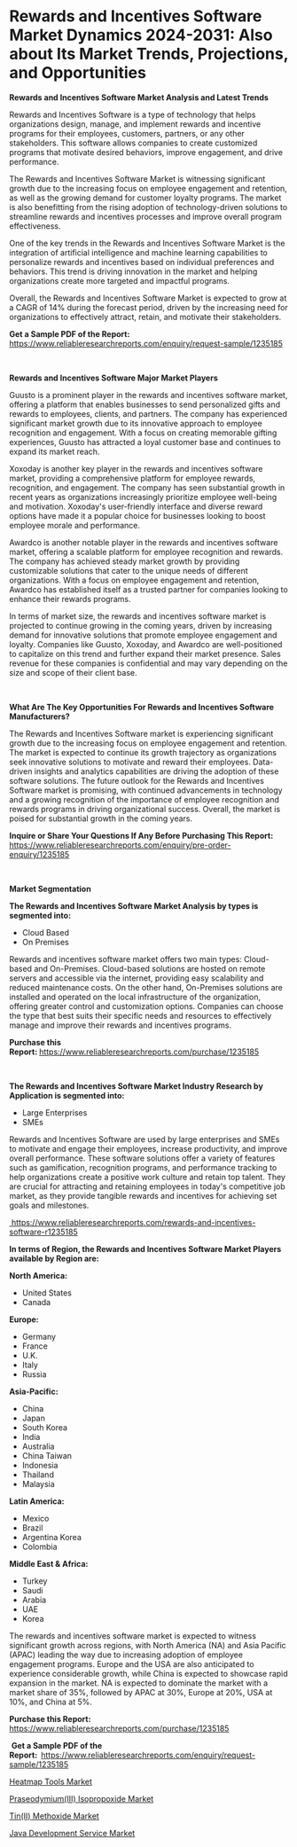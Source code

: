 <p><h1>Rewards and Incentives Software Market Dynamics 2024-2031: Also about Its Market Trends, Projections, and Opportunities</h1></p><p><strong>Rewards and Incentives Software Market Analysis and Latest Trends</strong></p>
<p><p>Rewards and Incentives Software is a type of technology that helps organizations design, manage, and implement rewards and incentive programs for their employees, customers, partners, or any other stakeholders. This software allows companies to create customized programs that motivate desired behaviors, improve engagement, and drive performance.</p><p>The Rewards and Incentives Software Market is witnessing significant growth due to the increasing focus on employee engagement and retention, as well as the growing demand for customer loyalty programs. The market is also benefitting from the rising adoption of technology-driven solutions to streamline rewards and incentives processes and improve overall program effectiveness.</p><p>One of the key trends in the Rewards and Incentives Software Market is the integration of artificial intelligence and machine learning capabilities to personalize rewards and incentives based on individual preferences and behaviors. This trend is driving innovation in the market and helping organizations create more targeted and impactful programs.</p><p>Overall, the Rewards and Incentives Software Market is expected to grow at a CAGR of 14% during the forecast period, driven by the increasing need for organizations to effectively attract, retain, and motivate their stakeholders.</p></p>
<p><strong>Get a Sample PDF of the Report:&nbsp;</strong> <a href="https://www.reliableresearchreports.com/enquiry/request-sample/1235185">https://www.reliableresearchreports.com/enquiry/request-sample/1235185</a></p>
<p>&nbsp;</p>
<p><strong>Rewards and Incentives Software Major Market Players</strong></p>
<p><p>Guusto is a prominent player in the rewards and incentives software market, offering a platform that enables businesses to send personalized gifts and rewards to employees, clients, and partners. The company has experienced significant market growth due to its innovative approach to employee recognition and engagement. With a focus on creating memorable gifting experiences, Guusto has attracted a loyal customer base and continues to expand its market reach.</p><p>Xoxoday is another key player in the rewards and incentives software market, providing a comprehensive platform for employee rewards, recognition, and engagement. The company has seen substantial growth in recent years as organizations increasingly prioritize employee well-being and motivation. Xoxoday's user-friendly interface and diverse reward options have made it a popular choice for businesses looking to boost employee morale and performance.</p><p>Awardco is another notable player in the rewards and incentives software market, offering a scalable platform for employee recognition and rewards. The company has achieved steady market growth by providing customizable solutions that cater to the unique needs of different organizations. With a focus on employee engagement and retention, Awardco has established itself as a trusted partner for companies looking to enhance their rewards programs.</p><p>In terms of market size, the rewards and incentives software market is projected to continue growing in the coming years, driven by increasing demand for innovative solutions that promote employee engagement and loyalty. Companies like Guusto, Xoxoday, and Awardco are well-positioned to capitalize on this trend and further expand their market presence. Sales revenue for these companies is confidential and may vary depending on the size and scope of their client base.</p></p>
<p>&nbsp;</p>
<p><strong>What Are The Key Opportunities For Rewards and Incentives Software Manufacturers?</strong></p>
<p><p>The Rewards and Incentives Software market is experiencing significant growth due to the increasing focus on employee engagement and retention. The market is expected to continue its growth trajectory as organizations seek innovative solutions to motivate and reward their employees. Data-driven insights and analytics capabilities are driving the adoption of these software solutions. The future outlook for the Rewards and Incentives Software market is promising, with continued advancements in technology and a growing recognition of the importance of employee recognition and rewards programs in driving organizational success. Overall, the market is poised for substantial growth in the coming years.</p></p>
<p><strong>Inquire or Share Your Questions If Any Before Purchasing This Report:</strong> <a href="https://www.reliableresearchreports.com/enquiry/pre-order-enquiry/1235185">https://www.reliableresearchreports.com/enquiry/pre-order-enquiry/1235185</a></p>
<p>&nbsp;</p>
<p><strong>Market Segmentation</strong></p>
<p><strong>The Rewards and Incentives Software Market Analysis by types is segmented into:</strong></p>
<p><ul><li>Cloud Based</li><li>On Premises</li></ul></p>
<p><p>Rewards and incentives software market offers two main types: Cloud-based and On-Premises. Cloud-based solutions are hosted on remote servers and accessible via the internet, providing easy scalability and reduced maintenance costs. On the other hand, On-Premises solutions are installed and operated on the local infrastructure of the organization, offering greater control and customization options. Companies can choose the type that best suits their specific needs and resources to effectively manage and improve their rewards and incentives programs.</p></p>
<p><strong>Purchase this Report:&nbsp;</strong><a href="https://www.reliableresearchreports.com/purchase/1235185">https://www.reliableresearchreports.com/purchase/1235185</a></p>
<p>&nbsp;</p>
<p><strong>The Rewards and Incentives Software Market Industry Research by Application is segmented into:</strong></p>
<p><ul><li>Large Enterprises</li><li>SMEs</li></ul></p>
<p><p>Rewards and Incentives Software are used by large enterprises and SMEs to motivate and engage their employees, increase productivity, and improve overall performance. These software solutions offer a variety of features such as gamification, recognition programs, and performance tracking to help organizations create a positive work culture and retain top talent. They are crucial for attracting and retaining employees in today's competitive job market, as they provide tangible rewards and incentives for achieving set goals and milestones.</p></p>
<p><a href="https://www.reliableresearchreports.com/rewards-and-incentives-software-r1235185">&nbsp;https://www.reliableresearchreports.com/rewards-and-incentives-software-r1235185</a></p>
<p><strong>In terms of Region, the Rewards and Incentives Software Market Players available by Region are:</strong></p>
<p>
    <p> <strong> North America: </strong>
        <ul>
            <li>United States</li>
            <li>Canada</li>
        </ul>
        </p> 
    <p> <strong> Europe: </strong>
        <ul>
            <li>Germany</li>
            <li>France</li>
            <li>U.K.</li>
            <li>Italy</li>
            <li>Russia</li>
        </ul>
        </p> 
    <p> <strong> Asia-Pacific: </strong>
        <ul>
            <li>China</li>
            <li>Japan</li>
            <li>South Korea</li>
            <li>India</li>
            <li>Australia</li>
            <li>China Taiwan</li>
            <li>Indonesia</li>
            <li>Thailand</li>
            <li>Malaysia</li>
        </ul>
        </p> 
    <p> <strong> Latin America: </strong>
        <ul>
            <li>Mexico</li>
            <li>Brazil</li>
            <li>Argentina Korea</li>
            <li>Colombia</li>
        </ul>
        </p> 
    <p> <strong> Middle East & Africa: </strong>
        <ul>
            <li>Turkey</li>
            <li>Saudi</li>
            <li>Arabia</li>
            <li>UAE</li>
            <li>Korea</li>
        </ul>
    </p>
    </p>
<p><p>The rewards and incentives software market is expected to witness significant growth across regions, with North America (NA) and Asia Pacific (APAC) leading the way due to increasing adoption of employee engagement programs. Europe and the USA are also anticipated to experience considerable growth, while China is expected to showcase rapid expansion in the market. NA is expected to dominate the market with a market share of 35%, followed by APAC at 30%, Europe at 20%, USA at 10%, and China at 5%.</p></p>
<p><strong>Purchase this Report: </strong><a href="https://www.reliableresearchreports.com/purchase/1235185">https://www.reliableresearchreports.com/purchase/1235185</a></p>
<p>&nbsp;<strong>Get a Sample PDF of the Report:&nbsp;&nbsp;</strong><a href="https://www.reliableresearchreports.com/enquiry/request-sample/1235185">https://www.reliableresearchreports.com/enquiry/request-sample/1235185</a></p>
<p><strong></strong></p>
<p><p><a href="https://github.com/MyrtisWest1/Market-Research-Report-List-1/blob/main/heatmap-tools-market.md">Heatmap Tools Market</a></p><p><a href="https://issuu.com/reportprime-2/docs/praseodymiumiii-isopropoxide-market-size-2030.pptx">Praseodymium(III) Isopropoxide Market</a></p><p><a href="https://issuu.com/reportprime-2/docs/tinii-methoxide-market-size-2030.pptx">Tin(II) Methoxide Market</a></p><p><a href="https://github.com/brenzgnarento/Market-Research-Report-List-2/blob/main/java-development-service-market.md">Java Development Service Market</a></p></p>